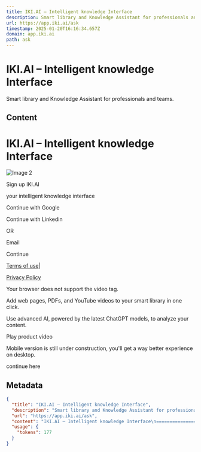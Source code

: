 ```yaml
---
title: IKI.AI – Intelligent knowledge Interface
description: Smart library and Knowledge Assistant for professionals and teams.
url: https://app.iki.ai/ask
timestamp: 2025-01-20T16:16:34.657Z
domain: app.iki.ai
path: ask
---
```


# IKI.AI – Intelligent knowledge Interface


Smart library and Knowledge Assistant for professionals and teams.


## Content

IKI.AI – Intelligent knowledge Interface
===============
                

![Image 2](https://app.iki.ai/static/media/new-logo-circle-white.f5f8eecea0c45af5abc7.png)

Sign up IKI.AI

your intelligent knowledge interface

Continue with Google

Continue with Linkedin

OR

Email

Continue

[Terms of use](https://www.iubenda.com/terms-and-conditions/39334813)|

[Privacy Policy](https://www.iubenda.com/privacy-policy/39334813)

Your browser does not support the video tag.

Add web pages, PDFs, and YouTube videos to your smart library in one click.

Use advanced AI, powered by the latest ChatGPT models, to analyze your content.

Play product video

Mobile version is still under construction, you'll get a way better experience on desktop.

continue here

## Metadata

```json
{
  "title": "IKI.AI – Intelligent knowledge Interface",
  "description": "Smart library and Knowledge Assistant for professionals and teams.",
  "url": "https://app.iki.ai/ask",
  "content": "IKI.AI – Intelligent knowledge Interface\n===============\n                \n\n![Image 2](https://app.iki.ai/static/media/new-logo-circle-white.f5f8eecea0c45af5abc7.png)\n\nSign up IKI.AI\n\nyour intelligent knowledge interface\n\nContinue with Google\n\nContinue with Linkedin\n\nOR\n\nEmail\n\nContinue\n\n[Terms of use](https://www.iubenda.com/terms-and-conditions/39334813)|\n\n[Privacy Policy](https://www.iubenda.com/privacy-policy/39334813)\n\nYour browser does not support the video tag.\n\nAdd web pages, PDFs, and YouTube videos to your smart library in one click.\n\nUse advanced AI, powered by the latest ChatGPT models, to analyze your content.\n\nPlay product video\n\nMobile version is still under construction, you'll get a way better experience on desktop.\n\ncontinue here",
  "usage": {
    "tokens": 177
  }
}
```
